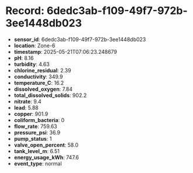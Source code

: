# Record: 6dedc3ab-f109-49f7-972b-3ee1448db023

- **sensor_id**: 6dedc3ab-f109-49f7-972b-3ee1448db023
- **location**: Zone-6
- **timestamp**: 2025-05-21T07:06:23.248679
- **pH**: 8.16
- **turbidity**: 4.63
- **chlorine_residual**: 2.39
- **conductivity**: 349.9
- **temperature_C**: 16.2
- **dissolved_oxygen**: 7.84
- **total_dissolved_solids**: 902.2
- **nitrate**: 9.4
- **lead**: 5.88
- **copper**: 901.9
- **coliform_bacteria**: 0
- **flow_rate**: 759.63
- **pressure_psi**: 36.9
- **pump_status**: 1
- **valve_open_percent**: 58.0
- **tank_level_m**: 6.51
- **energy_usage_kWh**: 747.6
- **event_type**: normal